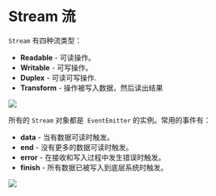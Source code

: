 # Stream 流

`Stream` 有四种流类型：

- **Readable** - 可读操作。
- **Writable** - 可写操作。
- **Duplex** - 可读可写操作.
- **Transform** - 操作被写入数据，然后读出结果

![](https://ws3.sinaimg.cn/large/006tKfTcgy1fliplexywej30ys0ewabe.jpg)



所有的 `Stream` 对象都是` EventEmitter` 的实例。常用的事件有：

- **data** - 当有数据可读时触发。
- **end** - 没有更多的数据可读时触发。
- **error** - 在接收和写入过程中发生错误时触发。
- **finish** - 所有数据已被写入到底层系统时触发。



![](https://ws1.sinaimg.cn/large/006tKfTcgy1flijcpy0shj313a0s2tex.jpg)

